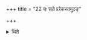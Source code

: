 +++
title = "22 यः सते प्ररेकस्तमुदङ्"

+++

<details><summary>थिते</summary>

यः सते प्ररेकस्तमुदङ् परेत्य रुद्र यत्ते क्रयी परं नामेत्याग्नीध्रीये जुहोति २२
</details>
